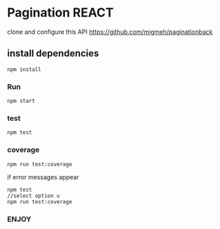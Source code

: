 # Pagination REACT 

clone and configure this API
https://github.com/migmeh/paginationback


## install dependencies
```
npm install
```

### Run
```
npm start
```
### test
```
npm test
```
### coverage
```
npm run test:coverage
```
if error messages appear
```
npm test
//select option u
npm run test:coverage
```
### ENJOY
